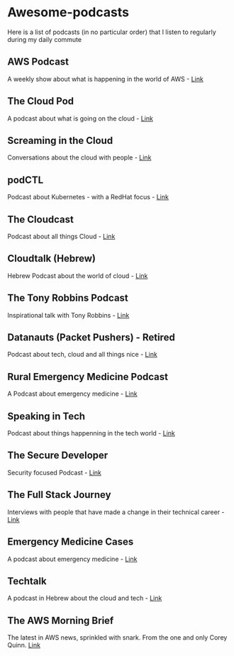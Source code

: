 # Awesome-podcasts
Here is a list of podcasts (in no particular order) that I listen to regularly during my daily commute 

## AWS Podcast
A weekly show about what is happening in the world of AWS - [Link](https://aws.amazon.com/podcasts/aws-podcast/)

## The Cloud Pod
A podcast about what is going on the cloud - [Link](https://www.thecloudpod.net/)

## Screaming in the Cloud
Conversations about the cloud with people - [Link](https://www.screaminginthecloud.com/)

## podCTL
Podcast about Kubernetes - with a RedHat focus - [Link](https://podctl.com/)

## The Cloudcast
Podcast about all things Cloud - [Link](http://www.thecloudcast.net/)

## Cloudtalk (Hebrew)
Hebrew Podcast about the world of cloud - [Link](https://cloudtalk.co.il/)

## The Tony Robbins Podcast
Inspirational talk with Tony Robbins - [Link](https://www.tonyrobbins.com/podcasts/)

## Datanauts (Packet Pushers) - Retired
Podcast about tech, cloud and all things nice - [Link](https://packetpushers.net/datanauts-podcast/)

## Rural Emergency Medicine Podcast
A Podcast about emergency medicine - [Link](https://ruralem.org/)

## Speaking in Tech
Podcast about things happenning in the tech world - [Link](http://speakingintech.com)

## The Secure Developer
Security focused Podcast - [Link](https://www.heavybit.com/library/podcasts/the-secure-developer/)

## The Full Stack Journey
Interviews with people that have made a change in their technical career - [Link](http://fullstackjourney.com/)

## Emergency Medicine Cases
A podcast about emergency medicine - [Link](https://emergencymedicinecases.com/)

## Techtalk
A podcast in Hebrew about the cloud and tech - [Link](https://techtalk.co.il/)

## The AWS Morning Brief
The latest in AWS news, sprinkled with snark. From the one and only Corey Quinn. [Link](https://www.awsmorningbrief.com/)